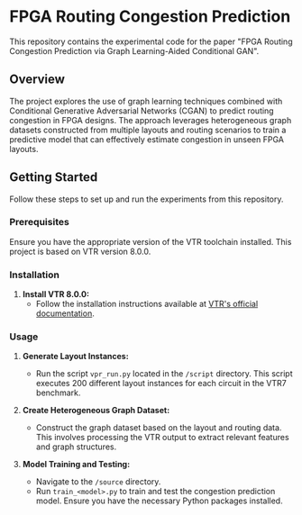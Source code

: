 # FPGA Routing Congestion Prediction

This repository contains the experimental code for the paper "FPGA Routing Congestion Prediction via Graph Learning-Aided Conditional GAN".

## Overview

The project explores the use of graph learning techniques combined with Conditional Generative Adversarial Networks (CGAN) to predict routing congestion in FPGA designs. The approach leverages heterogeneous graph datasets constructed from multiple layouts and routing scenarios to train a predictive model that can effectively estimate congestion in unseen FPGA layouts.

## Getting Started

Follow these steps to set up and run the experiments from this repository.

### Prerequisites

Ensure you have the appropriate version of the VTR toolchain installed. This project is based on VTR version 8.0.0.

### Installation

1. **Install VTR 8.0.0:**
   - Follow the installation instructions available at [VTR's official documentation](https://docs.verilogtorouting.org/en/latest/).

### Usage

1. **Generate Layout Instances:**
   - Run the script `vpr_run.py` located in the `/script` directory. This script executes 200 different layout instances for each circuit in the VTR7 benchmark.

2. **Create Heterogeneous Graph Dataset:**
   - Construct the graph dataset based on the layout and routing data. This involves processing the VTR output to extract relevant features and graph structures.

3. **Model Training and Testing:**
   - Navigate to the `/source` directory.
   - Run `train_<model>.py` to train and test the congestion prediction model. Ensure you have the necessary Python packages installed.
